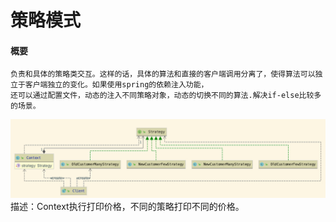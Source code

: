 # 策略模式

#### 概要
    负责和具体的策略类交互。这样的话，具体的算法和直接的客户端调用分离了，使得算法可以独立于客户端独立的变化。如果使用spring的依赖注入功能，
    还可以通过配置文件，动态的注入不同策略对象，动态的切换不同的算法.解决if-else比较多的场景。
    
![策略模式](https://github.com/Leeyuanlong/pict_bank/raw/master/design_pattern/strategy.jpg)
    描述：Context执行打印价格，不同的策略打印不同的价格。
    